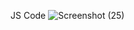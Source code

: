 JS Code
![Screenshot (25)](https://github.com/user-attachments/assets/8542550f-41f8-4c44-ba25-d9c81c6fb932)
